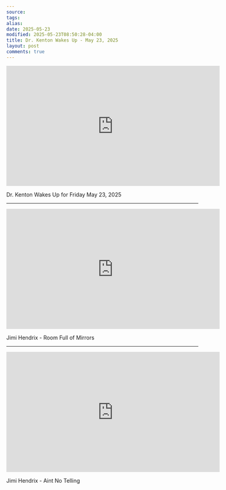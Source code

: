 ```yaml
---
source: 
tags: 
alias: 
date: 2025-05-23
modified: 2025-05-23T08:50:28-04:00
title: Dr. Kenton Wakes Up - May 23, 2025
layout: post
comments: true
---
```


  

<iframe width="560" height="315" src="https://www.youtube.com/embed/EFKwxeFu36k" title="YouTube video player" frameborder="0" allow="accelerometer; autoplay; clipboard-write; encrypted-media; gyroscope; picture-in-picture; web-share" allowfullscreen></iframe>

Dr. Kenton Wakes Up for Friday May 23, 2025

---
<iframe width="560" height="315" src="https://www.youtube.com/embed/IxF4WfiNtWw?si=JRn5WjqYFIY3Kp2o" title="YouTube video player" frameborder="0" allow="accelerometer; autoplay; clipboard-write; encrypted-media; gyroscope; picture-in-picture; web-share" referrerpolicy="strict-origin-when-cross-origin" allowfullscreen></iframe>

Jimi Hendrix - Room Full of Mirrors

---

<iframe width="560" height="315" src="https://www.youtube.com/embed/JBRO7W50PUo?si=BBAmZxBXv_Jh_Fv3" title="YouTube video player" frameborder="0" allow="accelerometer; autoplay; clipboard-write; encrypted-media; gyroscope; picture-in-picture; web-share" referrerpolicy="strict-origin-when-cross-origin" allowfullscreen></iframe>

Jimi Hendrix - Aint No Telling